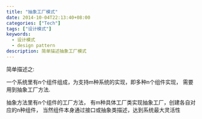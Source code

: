 ```yaml
---
title: "抽象工厂模式"
date: 2014-10-04T22:13:40+08:00
categories: ["Tech"]
tags: ["设计模式"]
keywords:
  - 设计模式
  - design pattern
description: 简单描述抽象工厂模式
---
```


简单描述之:

一个系统里有n个组件组成，为支持m种系统的实现，即多种n个组件实现，
需要用到抽象工厂方法. 

抽象方法里有n个组件的工厂方法，
有m种具体工厂类实现抽象工厂，创建各自对应的n种组件，
当然组件本身通过接口或抽象类描述，达到系统最大灵活性
